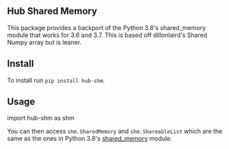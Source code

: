 Hub Shared Memory
---

This package provides a backport of the Python 3.8's shared\_memory module that works for 3.6 and 3.7. This is based off dillonlaird's Shared Numpy array but is leaner.


Install
---

To install run `pip install hub-shm`.


Usage
---
import hub-shm as shm


You can then access `shm.SharedMemory` and `shm.ShareableList` which are the same as the
ones in Python 3.8's [shared\_memory](https://docs.python.org/3/library/multiprocessing.shared_memory.html)
module.

